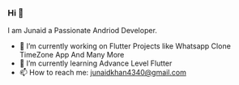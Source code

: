 
### Hi  👋 
 I am Junaid a Passionate Andriod Developer.
- 🔭 I’m currently working on Flutter Projects like Whatsapp Clone TimeZone App And Many More
- 🌱 I’m currently learning Advance Level Flutter
- 📫 How to reach me: junaidkhan4340@gmail.com

<!--
**junaidkhan8/junaidkhan8** is a ✨ _special_ ✨ repository because its `README.md` (this file) appears on your GitHub profile.

Here are some ideas to get you started:

- 🔭 I’m currently working on Flutter Projects like Whatsapp Clone TimeZone App And Many More ...
- 🌱 I’m currently learning Advance Level Flutter...
- 👯 I’m looking to collaborate on ...
- 🤔 I’m looking for help with ...![j](https://github.com/junaidkhan8/junaidkhan8/assets/61243364/a8ea0df2-8d33-4faf-aab0-a9ba8f863d73)

- 💬 Ask me about ...
- 📫 How to reach me: junaidkhan4340@gmail.com...
- 😄 Pronouns: he/him...
- ⚡ Fun fact: ...
-->
